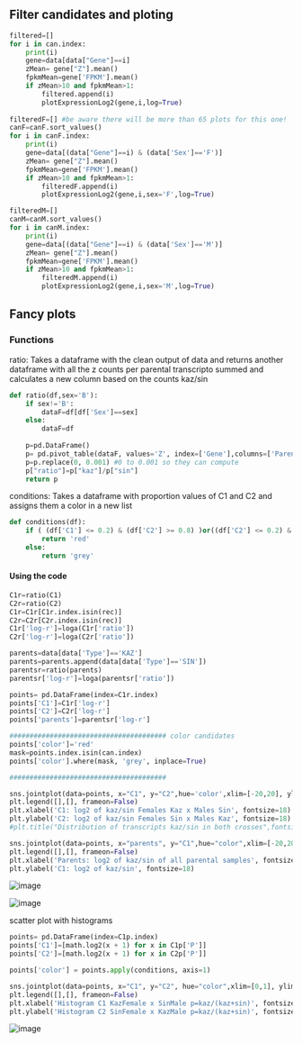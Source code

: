 ## Filter candidates and ploting

```python
filtered=[]
for i in can.index:
    print(i)
    gene=data[data["Gene"]==i]
    zMean= gene["Z"].mean()
    fpkmMean=gene['FPKM'].mean()
    if zMean>10 and fpkmMean>1:
        filtered.append(i)
        plotExpressionLog2(gene,i,log=True)
        
filteredF=[] #be aware there will be more than 65 plots for this one!
canF=canF.sort_values()
for i in canF.index:
    print(i)
    gene=data[(data["Gene"]==i) & (data['Sex']=='F')]
    zMean= gene["Z"].mean()
    fpkmMean=gene['FPKM'].mean()
    if zMean>10 and fpkmMean>1:
        filteredF.append(i)
        plotExpressionLog2(gene,i,sex='F',log=True)   

filteredM=[]
canM=canM.sort_values()
for i in canM.index:
    print(i)
    gene=data[(data["Gene"]==i) & (data['Sex']=='M')]
    zMean= gene["Z"].mean()
    fpkmMean=gene['FPKM'].mean()
    if zMean>10 and fpkmMean>1:
        filteredM.append(i)
        plotExpressionLog2(gene,i,sex='M',log=True)
```

## Fancy plots

### Functions

ratio: Takes a dataframe with the clean output of data and returns another dataframe with all the z counts per parental transcripto summed and calculates a new column based on the counts kaz/sin

``` python
def ratio(df,sex='B'):
    if sex!='B':
        dataF=df[df['Sex']==sex]
    else:
        dataF=df
        
    p=pd.DataFrame()
    p= pd.pivot_table(dataF, values='Z', index=['Gene'],columns=['Parental'],aggfunc='sum')
    p=p.replace(0, 0.001) #0 to 0.001 so they can compute
    p["ratio"]=p["kaz"]/p["sin"]
    return p
```

conditions: Takes a dataframe with proportion values of C1 and C2 and assigns them a color in a new list
```python
def conditions(df):
    if ( (df['C1'] <= 0.2) & (df['C2'] >= 0.8) )or((df['C2'] <= 0.2) & (df['C1'] >= 0.8) ):
        return 'red'
    else:
        return 'grey'
```
#### Using the code

```python
C1r=ratio(C1)
C2r=ratio(C2)
C1r=C1r[C1r.index.isin(rec)]
C2r=C2r[C2r.index.isin(rec)]
C1r['log-r']=loga(C1r['ratio'])
C2r['log-r']=loga(C2r['ratio'])

parents=data[data['Type']=='KAZ']
parents=parents.append(data[data['Type']=='SIN'])
parentsr=ratio(parents)
parentsr['log-r']=loga(parentsr['ratio'])

points= pd.DataFrame(index=C1r.index)
points['C1']=C1r['log-r']
points['C2']=C2r['log-r']
points['parents']=parentsr['log-r']

####################################### color candidates
points['color']='red'
mask=points.index.isin(can.index)
points['color'].where(mask, 'grey', inplace=True) 

#######################################

sns.jointplot(data=points, x="C1", y="C2",hue='color',xlim=[-20,20], ylim=[-20,20])#,hue="color",xlim=[0,1], ylim=[0,1]
plt.legend([],[], frameon=False)
plt.xlabel('C1: log2 of kaz/sin Females Kaz x Males Sin', fontsize=18)
plt.ylabel('C2: log2 of kaz/sin Females Sin x Males Kaz', fontsize=18)
#plt.title("Distribution of transcripts kaz/sin in both crosses",fontsize = 20) #check

sns.jointplot(data=points, x="parents", y="C1",hue="color",xlim=[-20,20], ylim=[-20,20])#,hue="color",xlim=[0,1], ylim=[0,1]
plt.legend([],[], frameon=False)
plt.xlabel('Parents: log2 of kaz/sin of all parental samples', fontsize=18)
plt.ylabel('C1: log2 of kaz/sin', fontsize=18)
```
![image](https://github.com/sarabi98/howToImprinting/assets/94226596/f8725717-5b1e-4fcb-82c5-decb5f1fd98e)

![image](https://github.com/sarabi98/howToImprinting/assets/94226596/30e655d9-3e84-40cd-a22a-79262ee50a79)

scatter plot with histograms

```python
points= pd.DataFrame(index=C1p.index)
points['C1']=[math.log2(x + 1) for x in C1p['P']]
points['C2']=[math.log2(x + 1) for x in C2p['P']]

points['color'] = points.apply(conditions, axis=1)

sns.jointplot(data=points, x="C1", y="C2", hue="color",xlim=[0,1], ylim=[0,1])
plt.legend([],[], frameon=False)
plt.xlabel('Histogram C1 KazFemale x SinMale p=kaz/(kaz+sin)', fontsize=18)
plt.ylabel('Histogram C2 SinFemale x KazMale p=kaz/(kaz+sin)', fontsize=18)
```

![image](https://github.com/sarabi98/howToImprinting/assets/94226596/7a95ee14-f81a-4628-bbd1-93dd1a6329c7)

